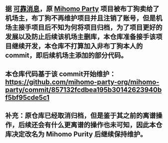 ## 据 [可靠消息](https://t.me/atri0828/1623)，原 [Mihomo Party](https://github.com/mihomo-party-org/mihomo-party) 项目被布丁狗卖给了机场主，布丁狗不再维护项目并且注销了账号，但是机场主接手项目后不知为何将项目归档，为了项目更好的发展以及防止后续该机场主删库，本仓库准备接手该项目继续开发，本仓库不打算加入非布丁狗本人的commit，即后续机场主添加的部分代码。

## 本仓库代码基于该 commit开始维护：https://github.com/mihomo-party-org/mihomo-party/commit/857132fcdbea195b30142623940bf5bf95cde5c1

## 补充：原仓库已经取消归档，但是鉴于其之前的离谱操作，后续还会有什么更离谱的操作也未可知，因此本仓库决定改名为 Mihomo Purity 后继续保持维护。
